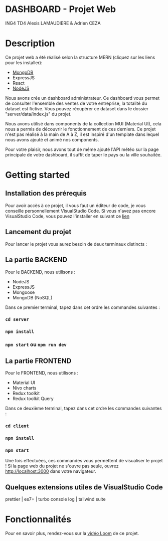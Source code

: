 # DASHBOARD - Projet Web 
ING4 TD4 Alexis LAMAUDIERE & Adrien CEZA

# Description

Ce projet web a été réalisé selon la structure MERN (cliquez sur les liens pour les installer):
- [MongoDB](https://www.mongodb.com/docs/manual/installation/)
- ExpressJS
- React
- [NodeJS](https://nodejs.org/en/download/)

Nous avons crée un dashboard administrateur. Ce dashboard vous permet de consulter l'ensemble des ventes de votre entreprise, la totalité du dataset est fictive. Vous pouvez récupérer ce dataset dans le dossier "server/data/index.js" du projet.

Nous avons utilisé dans components de la collection MUI (Material UI), cela nous a permis de découvrir le fonctionnement de ces derniers.
Ce projet n'est pas réalisé à la main de A à Z, il est inspiré d'un template dans lequel nous avons ajouté et animé nos components.

Pour votre plaisir, nous avons tout de même ajouté l'API météo sur la page principale de votre dashboard, il suffit de taper le pays ou la ville souhaitée.

# Getting started

## Installation des prérequis

Pour avoir accès à ce projet, il vous faut un éditeur de code, je vous conseille personnellement VisualStudio Code.
Si vous n'avez pas encore VisualStudio Code, vous pouvez l'installer en suivant ce [lien](https://code.visualstudio.com/download)

## Lancement du projet

Pour lancer le projet vous aurez besoin de deux terminaux distincts :

## La partie BACKEND
    
Pour le BACKEND, nous utilisons :
- NodeJS
- ExpressJS
- Mongoose
- MongoDB (NoSQL)

Dans ce premier terminal, tapez dans cet ordre les commandes suivantes :

### `cd server`
### `npm install`
### `npm start` ou `npm run dev`


## La partie FRONTEND

Pour le FRONTEND, nous utilisons :
- Material UI
- Nivo charts
- Redux toolkit
- Redux toolkit Query

Dans ce deuxième terminal, tapez dans cet ordre les commandes suivantes :

### `cd client`
### `npm install`
### `npm start`

Une fois effectuées, ces commandes vous permettent de visualiser le projet !
Si la page web du projet ne s'ouvre pas seule, ouvrez [http://localhost:3000](http://localhost:3000) dans votre navigateur.


## Quelques extensions utiles de VisualStudio Code

prettier | es7+ | turbo console log | tailwind suite

# Fonctionnalités

Pour en savoir plus, rendez-vous sur la [vidéo Loom](https://www.loom.com/share/1e7edcbe61ae4f0393a56098e3b34272) de ce projet.
